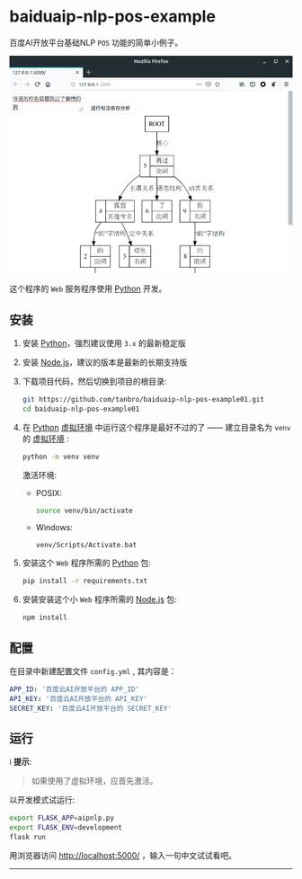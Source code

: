 # baiduaip-nlp-pos-example

百度AI开放平台基础NLP `POS` 功能的简单小例子。

![在浏览器中运行的效果](snapshot.png)

这个程序的 `Web` 服务程序使用 [Python][] 开发。

## 安装

1. 安装 [Python][]，强烈建议使用 `3.x` 的最新稳定版

1. 安装 [Node.js][]，建议的版本是最新的长期支持版

1. 下载项目代码，然后切换到项目的根目录:

   ```bash
   git https://github.com/tanbro/baiduaip-nlp-pos-example01.git
   cd baiduaip-nlp-pos-example01
   ```

1. 在 [Python][] [虚拟环境][venv] 中运行这个程序是最好不过的了 —— 建立目录名为 `venv` 的 [虚拟环境][venv] :

   ```bash
   python -m venv venv
   ```

   激活环境:

   - POSIX:

     ```bash
     source venv/bin/activate
     ```

   - Windows:

     ```batch
     venv/Scripts/Activate.bat
     ```

1. 安装这个 `Web` 程序所需的 [Python][] 包:

   ```bash
   pip install -r requirements.txt
   ```

1. 安装安装这个小 `Web` 程序所需的 [Node.js][] 包:

   ```bash
   npm install
   ```

## 配置

在目录中新建配置文件 `config.yml` , 其内容是：

```yaml
APP_ID: '百度云AI开放平台的 APP_ID'
API_KEY: '百度云AI开放平台的 API_KEY'
SECRET_KEY: '百度云AI开放平台的 SECRET_KEY'
```

## 运行

ℹ **提示**:

> 如果使用了虚拟环境，应首先激活。

以开发模式试运行:

```bash
export FLASK_APP=aipnlp.py
export FLASK_ENV=development
flask run
```

用浏览器访问 <http://localhost:5000/> ，输入一句中文试试看吧。

----

[Python]: https://python.org/
[venv]: https://docs.python.org/3/library/venv.html
[Node.js]: https://nodejs.org/
